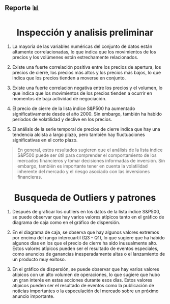 ## Reporte :bar_chart:



#### <h1 align="center">**Inspección y analisis preliminar**</h1>


1. La mayoría de las variables numéricas del conjunto de datos están altamente correlacionadas, lo que indica que los movimientos de los precios y los volúmenes están estrechamente relacionados.

2. Existe una fuerte correlación positiva entre los precios de apertura, los precios de cierre, los precios más altos y los precios más bajos, lo que indica que los precios tienden a moverse en conjunto.

3. Existe una fuerte correlación negativa entre los precios y el volumen, lo que indica que los movimientos de los precios tienden a ocurrir en momentos de baja actividad de negociación.

4. El precio de cierre de la lista índice S&P500 ha aumentado significativamente desde el año 2000. Sin embargo, también ha habido períodos de volatilidad y declive en los precios.

5. El análisis de la serie temporal de precios de cierre indica que hay una tendencia alcista a largo plazo, pero también hay fluctuaciones significativas en el corto plazo.


> En general, estos resultados sugieren que el análisis de la lista índice S&P500 puede ser útil para comprender el comportamiento de los mercados financieros y tomar decisiones informadas de inversión. Sin embargo, también es importante tener en cuenta la volatilidad inherente del mercado y el riesgo asociado con las inversiones financieras.



#### <h1 align="center">**Busqueda de Outliers y patrones**</h1>


1. Después de graficar los outliers en los datos de la lista índice S&P500, se puede observar que hay varios valores atípicos tanto en el gráfico de diagrama de caja como en el gráfico de dispersión.

2. En el diagrama de caja, se observa que hay algunos valores extremos por encima del rango intercuartil (Q3 - Q1), lo que sugiere que ha habido algunos días en los que el precio de cierre ha sido inusualmente alto. Estos valores atípicos pueden ser el resultado de eventos especiales, como anuncios de ganancias inesperadamente altas o el lanzamiento de un producto muy exitoso.

3. En el gráfico de dispersión, se puede observar que hay varios valores atípicos con un alto volumen de operaciones, lo que sugiere que hubo un gran interés en estas acciones durante esos días. Estos valores atípicos pueden ser el resultado de eventos como la publicación de noticias importantes o la especulación del mercado sobre un próximo anuncio importante.


